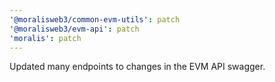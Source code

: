 ```yaml
---
'@moralisweb3/common-evm-utils': patch
'@moralisweb3/evm-api': patch
'moralis': patch
---
```


Updated many endpoints to changes in the EVM API swagger.
